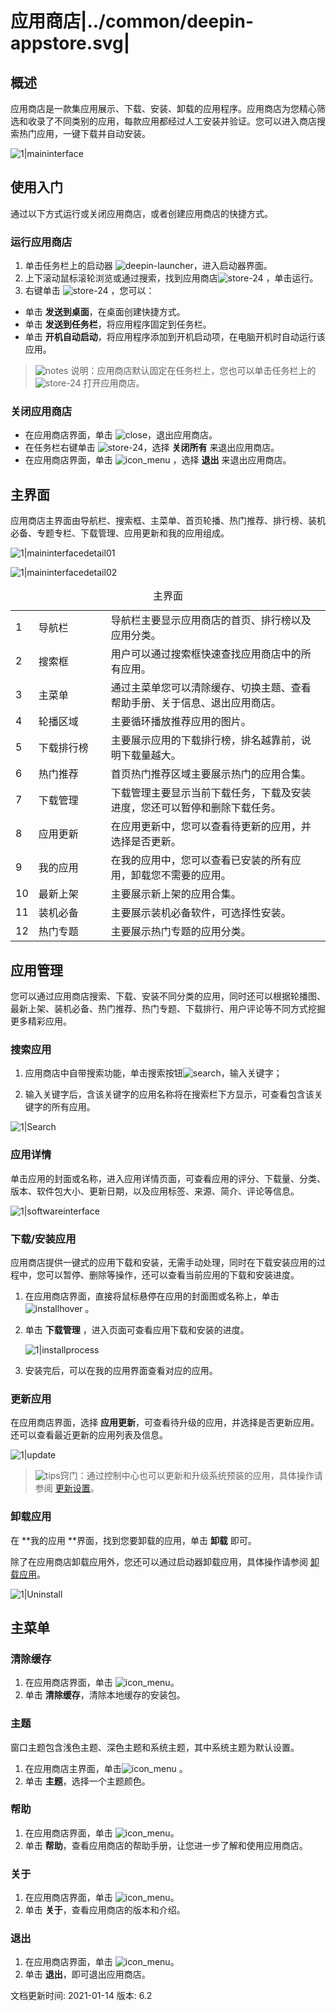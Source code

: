 # 应用商店|../common/deepin-appstore.svg|

## 概述
应用商店是一款集应用展示、下载、安装、卸载的应用程序。应用商店为您精心筛选和收录了不同类别的应用，每款应用都经过人工安装并验证。您可以进入商店搜索热门应用，一键下载并自动安装。

![1|maininterface](jpg/maininterface.png)

## 使用入门

通过以下方式运行或关闭应用商店，或者创建应用商店的快捷方式。

### 运行应用商店

1. 单击任务栏上的启动器 ![deepin-launcher](icon/deepin-launcher.svg)，进入启动器界面。
2. 上下滚动鼠标滚轮浏览或通过搜索，找到应用商店![store-24](icon/store-24.svg) ，单击运行。
3. 右键单击 ![store-24](icon/store-24.svg) ，您可以：
 - 单击 **发送到桌面**，在桌面创建快捷方式。
 - 单击 **发送到任务栏**，将应用程序固定到任务栏。
 - 单击 **开机自动启动**，将应用程序添加到开机启动项，在电脑开机时自动运行该应用。

> ![notes](icon/notes.svg) 说明：应用商店默认固定在任务栏上，您也可以单击任务栏上的 ![store-24](icon/store-24.svg) 打开应用商店。


### 关闭应用商店

- 在应用商店界面，单击 ![close](icon/close.svg)，退出应用商店。
- 在任务栏右键单击 ![store-24](icon/store-24.svg)，选择 **关闭所有** 来退出应用商店。
- 在应用商店界面，单击 ![icon_menu](icon/icon_menu.svg) ，选择 **退出** 来退出应用商店。

## 主界面
应用商店主界面由导航栏、搜索框、主菜单、首页轮播、热门推荐、排行榜、装机必备、专题专栏、下载管理、应用更新和我的应用组成。

![1|maininterfacedetail01](jpg/maininterfacedetail1.png)

![1|maininterfacedetail02](jpg/maininterfacedetail2.png)

<table class="block1">
    <caption>主界面</caption>
    <tbody>
        <tr>
            <td width="20px">1</td>
            <td width="100px">导航栏</td>
            <td>导航栏主要显示应用商店的首页、排行榜以及应用分类。</td>
        </tr>
        <tr>
            <td>2</td>
            <td>搜索框</td>
            <td>用户可以通过搜索框快速查找应用商店中的所有应用。</td>
        </tr>
         <tr>
            <td>3</td>
            <td>主菜单</td>
            <td>通过主菜单您可以清除缓存、切换主题、查看帮助手册、关于信息、退出应用商店。</td>
        </tr>
        <tr>
            <td>4</td>
            <td>轮播区域</td>
            <td>主要循环播放推荐应用的图片。</td>
        </tr>
         <tr>
            <td>5</td>
            <td>下载排行榜</td>
            <td>主要展示应用的下载排行榜，排名越靠前，说明下载量越大。</td>
        </tr>
        <tr>
            <td>6</td>
            <td>热门推荐</td>
            <td>首页热门推荐区域主要展示热门的应用合集。</td>
        </tr>
         <tr>
            <td>7</td>
            <td>下载管理</td>
            <td>下载管理主要显示当前下载任务，下载及安装进度，您还可以暂停和删除下载任务。</td>
        </tr>
        <tr>
            <td>8</td>
            <td>应用更新</td>
            <td>在应用更新中，您可以查看待更新的应用，并选择是否更新。</td>
        </tr>
        <tr>
            <td>9</td>
            <td>我的应用</td>
            <td>在我的应用中，您可以查看已安装的所有应用，卸载您不需要的应用。</td>
        </tr>
        <tr>
            <td>10</td>
            <td>最新上架</td>
            <td>主要展示新上架的应用合集。</td>
        </tr>             
        <tr>
            <td>11</td>
            <td>装机必备</td>
            <td>主要展示装机必备软件，可选择性安装。</td>
        </tr>
      <tr>
            <td>12</td>
            <td>热门专题</td>
            <td>主要展示热门专题的应用分类。</td>
        </tr>
   </tbody>
   </table>

## 应用管理

您可以通过应用商店搜索、下载、安装不同分类的应用，同时还可以根据轮播图、最新上架、装机必备、热门推荐、热门专题、下载排行、用户评论等不同方式挖掘更多精彩应用。

### 搜索应用
1. 应用商店中自带搜索功能，单击搜索按钮![search](icon/search.svg)，输入关键字；

2. 输入关键字后，含该关键字的应用名称将在搜索栏下方显示，可查看包含该关键字的所有应用。

![1|Search](jpg/search.png)

###  应用详情

单击应用的封面或名称，进入应用详情页面，可查看应用的评分、下载量、分类、版本、软件包大小、更新日期，以及应用标签、来源、简介、评论等信息。

![1|softwareinterface](jpg/softwareinterface.png)


### 下载/安装应用
应用商店提供一键式的应用下载和安装，无需手动处理，同时在下载安装应用的过程中，您可以暂停、删除等操作，还可以查看当前应用的下载和安装进度。

1. 在应用商店界面，直接将鼠标悬停在应用的封面图或名称上，单击 ![installhover](icon/installhover.svg) 。

2. 单击 **下载管理** ，进入页面可查看应用下载和安装的进度。

   ![1|installprocess](jpg/installprocess.png)

3. 安装完后，可以在我的应用界面查看对应的应用。

### 更新应用

在应用商店界面，选择 **应用更新**，可查看待升级的应用，并选择是否更新应用。还可以查看最近更新的应用列表及信息。

![1|update](jpg/update.png)

> ![tips](icon/tips.svg)窍门：通过控制中心也可以更新和升级系统预装的应用，具体操作请参阅 [更新设置](dman:///dde#系统更新)。

### 卸载应用

在 **我的应用 **界面，找到您要卸载的应用，单击 **卸载** 即可。

除了在应用商店卸载应用外，您还可以通过启动器卸载应用，具体操作请参阅 [卸载应用](dman:///dde#卸载应用)。

![1|Uninstall](jpg/uninstall.png)


## 主菜单

### 清除缓存
1. 在应用商店界面，单击 ![icon_menu](icon/icon_menu.svg)。
2. 单击 **清除缓存**，清除本地缓存的安装包。

### 主题

窗口主题包含浅色主题、深色主题和系统主题，其中系统主题为默认设置。

1. 在应用商店主界面，单击![icon_menu](icon/icon_menu.svg) 。
2. 单击 **主题**，选择一个主题颜色。

### 帮助

1. 在应用商店界面，单击 ![icon_menu](icon/icon_menu.svg)。
2. 单击 **帮助**，查看应用商店的帮助手册，让您进一步了解和使用应用商店。

### 关于
1. 在应用商店界面，单击 ![icon_menu](icon/icon_menu.svg)。
2. 单击 **关于**，查看应用商店的版本和介绍。


### 退出
1. 在应用商店界面，单击 ![icon_menu](icon/icon_menu.svg)。
2. 单击 **退出**，即可退出应用商店。 

<div class="version-info"><span>文档更新时间: 2021-01-14</span><span> 版本: 6.2</span></div>